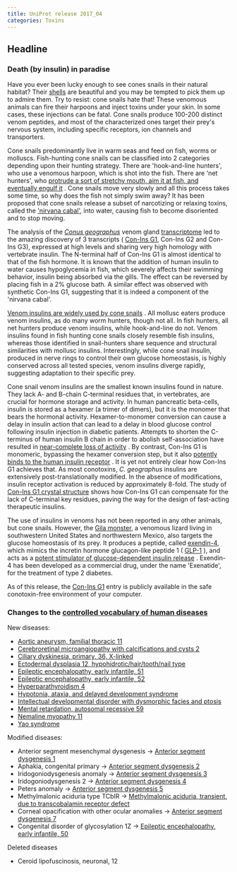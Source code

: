 ```yaml
---
title: UniProt release 2017_04
categories: Toxins
---
```


## Headline

### Death (by insulin) in paradise

Have you ever been lucky enough to see cones snails in their natural habitat? Their [shells](https://en.wikipedia.org/wiki/Cone%5Fsnail#/media/File:Sto%C5%BCki2.jpg) are beautiful and you may be tempted to pick them up to admire them. Try to resist: cone snails hate that! These venomous animals can fire their harpoons and inject toxins under your skin. In some cases, these injections can be fatal. Cone snails produce 100-200 distinct venom peptides, and most of the characterized ones target their prey's nervous system, including specific receptors, ion channels and transporters.

Cone snails predominantly live in warm seas and feed on fish, worms or molluscs. Fish-hunting cone snails can be classified into 2 categories depending upon their hunting strategy. There are 'hook-and-line hunters', who use a venomous harpoon, which is shot into the fish. There are 'net hunters', who [protrude a sort of stretchy mouth, aim it at fish, and eventually engulf it](https://www.youtube.com/watch?v=UHiGuquJmpE) . Cone snails move very slowly and all this process takes some time, so why does the fish not simply swim away? It has been proposed that cone snails release a subset of narcotizing or relaxing toxins, called the ['nirvana cabal'](http://www.annualreviews.org/doi/abs/10.1146/annurev.ecolsys.33.010802.150424), into water, causing fish to become disoriented and to stop moving.

The analysis of the [*Conus geographus*](http://www.uniprot.org/taxonomy/6491) venom gland [transcriptome](https://www.ncbi.nlm.nih.gov/pubmed/25605914) led to the amazing discovery of 3 transcripts ( [Con-Ins G1](http://www.uniprot.org/uniprot/A0A0B5AC95), Con-Ins G2 and Con-Ins G3), expressed at high levels and sharing very high homology with vertebrate insulin. The N-terminal half of Con-Ins G1 is almost identical to that of the fish hormone. It is known that the addition of human insulin to water causes hypoglycemia in fish, which severely affects their swimming behavior, insulin being absorbed via the gills. The effect can be reversed by placing fish in a 2% glucose bath. A similar effect was observed with synthetic Con-Ins G1, suggesting that it is indeed a component of the 'nirvana cabal'.

[Venom insulins are widely used by cone snails](https://www.ncbi.nlm.nih.gov/pubmed/27524826) . All mollusc eaters produce venom insulins, as do many worm hunters, though not all. In fish hunters, all net hunters produce venom insulins, while hook-and-line do not. Venom insulins found in fish hunting cone snails closely resemble fish insulins, whereas those identified in snail-hunters share sequence and structural similarities with mollusc insulins. Interestingly, while cone snail insulin, produced in nerve rings to control their own glucose homeostasis, is highly conserved across all tested species, venom insulins diverge rapidly, suggesting adaptation to their specific prey.

Cone snail venom insulins are the smallest known insulins found in nature. They lack A- and B-chain C-terminal residues that, in vertebrates, are crucial for hormone storage and activity. In human pancreatic beta-cells, insulin is stored as a hexamer (a trimer of dimers), but it is the monomer that bears the hormonal activity. Hexamer-to-monomer conversion can cause a delay in insulin action that can lead to a delay in blood glucose control following insulin injection in diabetic patients. Attempts to shorten the C-terminus of human insulin B chain in order to abolish self-association have resulted in [near-complete loss of activity](https://www.ncbi.nlm.nih.gov/pubmed/27617429) . By contrast, Con-Ins G1 is monomeric, bypassing the hexamer conversion step, but it also [potently binds to the human insulin receptor](https://www.ncbi.nlm.nih.gov/pubmed/27617429) . It is yet not entirely clear how Con-Ins G1 achieves that. As most conotoxins, *C. geographus* insulins are extensively post-translationally modified. In the absence of modifications, insulin receptor activation is reduced by approximately 8-fold. The study of [Con-Ins G1 crystal structure](https://www.ncbi.nlm.nih.gov/pubmed/27617429) shows how Con-Ins G1 can compensate for the lack of C-terminal key residues, paving the way for the design of fast-acting therapeutic insulins.

The use of insulins in venoms has not been reported in any other animals, but cone snails. However, the [Gila monster](http://www.uniprot.org/taxonomy/8554), a venomous lizard living in southwestern United States and northwestern Mexico, also targets the glucose homeostasis of its prey. It produces a peptide, called [exendin-4](http://www.uniprot.org/uniprot/P26349), which mimics the incretin hormone glucagon-like peptide 1 ( [GLP-1](http://www.uniprot.org/uniprot/P01275) ), and acts as a [potent stimulator of glucose-dependent insulin release](https://www.ncbi.nlm.nih.gov/pubmed/8405712) . Exendin-4 has been developed as a commercial drug, under the name 'Exenatide', for the treatment of type 2 diabetes.

As of this release, the [Con-Ins G1](http://www.uniprot.org/uniprot/A0A0B5AC95) entry is publicly available in the safe conotoxin-free environment of your computer.

### Changes to the [controlled vocabulary of human diseases](http://www.uniprot.org/docs/humdisease)

New diseases:

-   [Aortic aneurysm, familial thoracic 11](http://www.uniprot.org/diseases/DI-04950)
-   [Cerebroretinal microangiopathy with calcifications and cysts 2](http://www.uniprot.org/diseases/DI-04949)
-   [Ciliary dyskinesia, primary, 36, X-linked](http://www.uniprot.org/diseases/DI-04940)
-   [Ectodermal dysplasia 12, hypohidrotic/hair/tooth/nail type](http://www.uniprot.org/diseases/DI-04948)
-   [Epileptic encephalopathy, early infantile, 51](http://www.uniprot.org/diseases/DI-04943)
-   [Epileptic encephalopathy, early infantile, 52](http://www.uniprot.org/diseases/DI-04944)
-   [Hyperparathyroidism 4](http://www.uniprot.org/diseases/DI-04951)
-   [Hypotonia, ataxia, and delayed development syndrome](http://www.uniprot.org/diseases/DI-04945)
-   [Intellectual developmental disorder with dysmorphic facies and ptosis](http://www.uniprot.org/diseases/DI-04946)
-   [Mental retardation, autosomal recessive 59](http://www.uniprot.org/diseases/DI-04942)
-   [Nemaline myopathy 11](http://www.uniprot.org/diseases/DI-04947)
-   [Yao syndrome](http://www.uniprot.org/diseases/DI-04941)

Modified diseases:

-   Anterior segment mesenchymal dysgenesis -&gt; [Anterior segment dysgenesis 1](http://www.uniprot.org/diseases/DI-00123)
-   Aphakia, congenital primary -&gt; [Anterior segment dysgenesis 2](http://www.uniprot.org/diseases/DI-01416)
-   Iridogoniodysgenesis anomaly -&gt; [Anterior segment dysgenesis 3](http://www.uniprot.org/diseases/DI-01832)
-   Iridogoniodysgenesis 2 -&gt; [Anterior segment dysgenesis 4](http://www.uniprot.org/diseases/DI-01833)
-   Peters anomaly -&gt; [Anterior segment dysgenesis 5](http://www.uniprot.org/diseases/DI-02157)
-   Methylmalonic aciduria type TCblR -&gt; [Methylmalonic aciduria, transient, due to transcobalamin receptor defect](http://www.uniprot.org/diseases/DI-02979)
-   Corneal opacification with other ocular anomalies -&gt; [Anterior segment dysgenesis 7](http://www.uniprot.org/diseases/DI-04168)
-   Congenital disorder of glycosylation 1Z -&gt; [Epileptic encephalopathy, early infantile, 50](http://www.uniprot.org/diseases/DI-04479)

Deleted diseases

-   Ceroid lipofuscinosis, neuronal, 12
